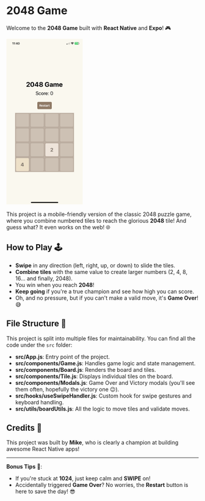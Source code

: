 # 2048 Game

Welcome to the **2048 Game** built with **React Native** and **Expo**! 🎮

<img src="./assets/game-screenshot.jpg" alt="Gameplay Screenshot" width="200"/>

This project is a mobile-friendly version of the classic 2048 puzzle game, where you combine numbered tiles to reach the glorious **2048** tile! And guess what? It even works on the web! 🌐

## How to Play 🕹️

- **Swipe** in any direction (left, right, up, or down) to slide the tiles.
- **Combine tiles** with the same value to create larger numbers (2, 4, 8, 16... and finally, 2048).
- You win when you reach **2048**!
- **Keep going** if you're a true champion and see how high you can score.
- Oh, and no pressure, but if you can't make a valid move, it's **Game Over**! 😅

## File Structure 📂

This project is split into multiple files for maintainability. You can find all the code under the `src` folder:

- **src/App.js**: Entry point of the project.
- **src/components/Game.js**: Handles game logic and state management.
- **src/components/Board.js**: Renders the board and tiles.
- **src/components/Tile.js**: Displays individual tiles on the board.
- **src/components/Modals.js**: Game Over and Victory modals (you'll see them often, hopefully the victory one 😉).
- **src/hooks/useSwipeHandler.js**: Custom hook for swipe gestures and keyboard handling.
- **src/utils/boardUtils.js**: All the logic to move tiles and validate moves.

## Credits 🤝

This project was built by **Mike**, who is clearly a champion at building awesome React Native apps!

---

**Bonus Tips** 🧐:

- If you're stuck at **1024**, just keep calm and **SWIPE** on!
- Accidentally triggered **Game Over**? No worries, the **Restart** button is here to save the day! 😎
